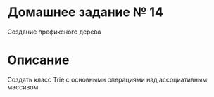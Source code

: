 # Домашнее задание № 14
Создание префиксного дерева

# Описание
Создать класс Trie с основными операциями над ассоциативным массивом.
